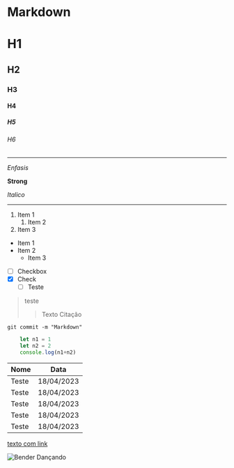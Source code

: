 # Markdown

# H1
## H2
### H3
#### H4
##### H5
###### H6

---

*Enfasis*

**Strong**

_Italico_

***

1. Item 1
   1. Item 2
2. Item 3

* Item 1
* Item 2
  * Item 3


- [ ] Checkbox
- [x] Check
  - [ ] Teste

> teste
> > Texto Citação

`git commit -m "Markdown"`

```javascript
    let n1 = 1
    let n2 = 2
    console.log(n1+n2)
```

|Nome|Data|
|-|-|
|Teste|18/04/2023|
|Teste|18/04/2023|
|Teste|18/04/2023|
|Teste|18/04/2023|
|Teste|18/04/2023|

[texto com link](https://google.com.br)

![Bender Dançando](https://media2.giphy.com/media/7xkxbhryQO7hm/giphy.webp?cid=ecf05e476aq74qo84yopk28y6a07w7svwhdd6nw8mjcnsiq2&rid=giphy.webp&ct=g)